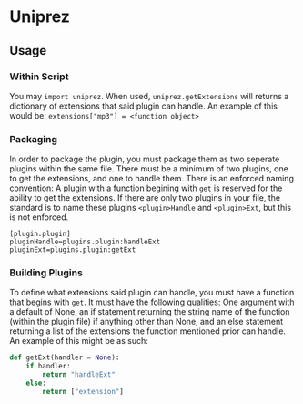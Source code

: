 # Uniprez

## Usage

### Within Script

You may `import uniprez`. When used, `uniprez.getExtensions` will returns a dictionary of extensions that said plugin can handle. An example of this would be: `extensions["mp3"] = <function object>`

### Packaging
In order to package the plugin, you must package them as two seperate plugins within the same file. There must be a minimum of two plugins, one to get the extensions, and one to handle them. There is an enforced naming convention: A plugin with a function begining with `get` is reserved for the ability to get the extensions. If there are only two plugins in your file, the standard is to name these plugins `<plugin>Handle` and `<plugin>Ext`, but this is not enforced.
```
[plugin.plugin]
pluginHandle=plugins.plugin:handleExt
pluginExt=plugins.plugin:getExt
```

### Building Plugins

To define what extensions said plugin can handle, you must have a function that begins with `get`. It must have the following qualities: One argument with a default of None, an if statement returning the string name of the function (within the plugin file) if anything other than None, and an else statement returning a list of the extensions the function mentioned prior can handle. An example of this might be as such:

```python
def getExt(handler = None):
    if handler:
        return "handleExt"
    else:
        return ["extension"]
```
